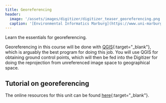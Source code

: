 ```yaml
---
title: Georeferencing
header:
  image: '/assets/images/digitizer/digitizer_teaser_georeferencing.png'
  caption: '[Environmental Informatics Marburg](https://www.uni-marburg.de/en/fb19/disciplines/physisch/environmentalinformatics){:target="_blank"}'
---
```


Learn the essentials for georeferencing.

Georeferencing in this course will be done with [QGIS](https://www.qgis.org/en/site/){:target="_blank"}, 
which is arguably the best program for doing this job.
You will use QGIS for obtaining ground control points, which will then be fed into the Digitizer for doing the reprojection from unreferenced image space to geographical space.


## Tutorial on georeferencing
The online resources for this unit can be found [here](https://environmentalinformatics-marburg.github.io/distribution_digitizer_webpage/theoretical_background.html){:target="_blank"}.
















